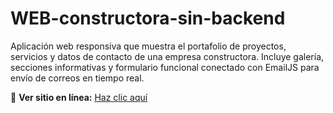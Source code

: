 # WEB-constructora-sin-backend
Aplicación web responsiva que muestra el portafolio de proyectos, servicios y datos de contacto de una empresa constructora. Incluye galería, secciones informativas y formulario funcional conectado con EmailJS para envío de correos en tiempo real.

🔗 **Ver sitio en línea:** [Haz clic aquí](https://ximeavipa1.github.io/WEB-constructora-sin-backend/)